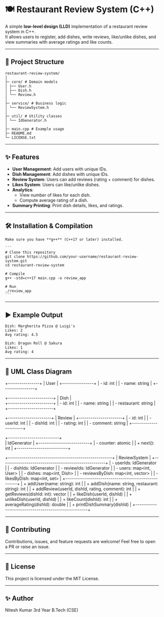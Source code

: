 # 🍽️ Restaurant Review System (C++)

A simple **low-level design (LLD)** implementation of a restaurant review system in C++.  
It allows users to register, add dishes, write reviews, like/unlike dishes, and view summaries with average ratings and like counts.

---

## 📂 Project Structure

    restaurant-review-system/
    │
    ├─ core/ # Domain models
    │ ├── User.h
    │ ├── Dish.h
    │ └── Review.h
    │
    ├─ service/ # Business logic
    │ └── ReviewSystem.h
    │
    ├─ util/ # Utility classes
    │ └── IdGenerator.h
    │
    ├─ main.cpp # Example usage
    ├─ README.md
    └─ LICENSE.txt

---

## ✨ Features

- **User Management**: Add users with unique IDs.  
- **Dish Management**: Add dishes with unique IDs.  
- **Review System**: Users can add reviews (rating + comment) for dishes.  
- **Likes System**: Users can like/unlike dishes.  
- **Analytics**:  
  - View number of likes for each dish.  
  - Compute average rating of a dish.  
- **Summary Printing**: Print dish details, likes, and ratings.  

---

## 🛠️ Installation & Compilation

    Make sure you have **g++** (C++17 or later) installed.

    ```
    # Clone this repository
    git clone https://github.com/your-username/restaurant-review-system.git
    cd restaurant-review-system

    # Compile
    g++ -std=c++17 main.cpp -o review_app

    # Run
    ./review_app
    ```
---

## ▶️ Example Output

    Dish: Margherita Pizza @ Luigi's
    Likes: 2
    Avg rating: 4.5

    Dish: Dragon Roll @ Sakura
    Likes: 1
    Avg rating: 4

---

## 🧩 UML Class Diagram

+----------------+
|     User       |
+----------------+
| - id: int      |
| - name: string |
+----------------+

+-----------------------+
|        Dish           |       
+-----------------------+
| - id: int             |
| - name: string        |
| - restaurant: string  |
+-----------------------+

+----------------------+
|       Review         |
+----------------------+
| - id: int            |
| - userId: int        |
| - dishId: int        |
| - rating: int        |
| - comment: string    |
+----------------------+

+--------------------------+       
|      IdGenerator         |
+--------------------------+
| - counter: atomic<int>   |
| + next(): int            |
+--------------------------+

+-----------------------------------------------------+
|                   ReviewSystem                      |
+-----------------------------------------------------+
| - userIds: IdGenerator                              |
| - dishIds: IdGenerator                              |
| - reviewIds: IdGenerator                            |
| - users: map<int, User>                             |
| - dishes: map<int, Dish>                            |
| - reviewsByDish: map<int, vector<Review>>           |
| - likesByDish: map<int, set<int>>                   |
+-----------------------------------------------------+
| + addUser(name: string): int                        |
| + addDish(name: string, restaurant: string): int    |
| + addReview(userId, dishId, rating, comment): int   |
| + getReviews(dishId: int): vector<Review>           |
| + likeDish(userId, dishId)                          |
| + unlikeDish(userId, dishId)                        |
| + likeCount(dishId): int                            |
| + averageRating(dishId): double                     |
| + printDishSummary(dishId)                          |
+-----------------------------------------------------+

---

## 🤝 Contributing

Contributions, issues, and feature requests are welcome!
Feel free to open a PR or raise an issue.

---

## 📜 License

This project is licensed under the MIT License.

---

## ✨ Author
Nitesh Kumar 3rd Year B.Tech (CSE)
